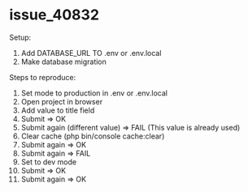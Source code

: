 # issue_40832

Setup:
1) Add DATABASE_URL TO .env or .env.local
2) Make database migration
 
Steps to reproduce:
1) Set mode to production in .env or .env.local
2) Open project in browser
3) Add value to title field
4) Submit => OK
5) Submit again (different value) => FAIL (This value is already used)
6) Clear cache (php bin/console cache:clear)
7) Submit again => OK
8) Submit again => FAIL
9) Set to dev mode
10) Submit => OK
11) Submit again => OK 
